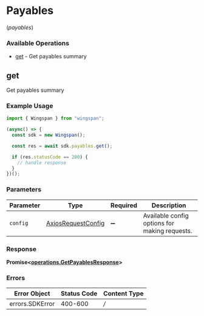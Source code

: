 # Payables
(*payables*)

### Available Operations

* [get](#get) - Get payables summary

## get

Get payables summary

### Example Usage

```typescript
import { Wingspan } from "wingspan";

(async() => {
  const sdk = new Wingspan();

  const res = await sdk.payables.get();

  if (res.statusCode == 200) {
    // handle response
  }
})();
```

### Parameters

| Parameter                                                    | Type                                                         | Required                                                     | Description                                                  |
| ------------------------------------------------------------ | ------------------------------------------------------------ | ------------------------------------------------------------ | ------------------------------------------------------------ |
| `config`                                                     | [AxiosRequestConfig](https://axios-http.com/docs/req_config) | :heavy_minus_sign:                                           | Available config options for making requests.                |


### Response

**Promise<[operations.GetPayablesResponse](../../sdk/models/operations/getpayablesresponse.md)>**
### Errors

| Error Object    | Status Code     | Content Type    |
| --------------- | --------------- | --------------- |
| errors.SDKError | 400-600         | */*             |
